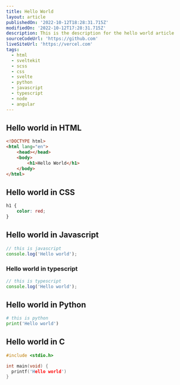 ```yaml
---
title: Hello World
layout: article
publishedOn: '2022-10-12T18:28:31.715Z'
modifiedOn: '2022-10-12T17:28:31.715Z'
description: This is the description for the hello world article
sourceCodeUrl: 'https://github.com'
liveSiteUrl: 'https://vercel.com'
tags:
  - html
  - sveltekit
  - scss
  - css
  - svelte
  - python
  - javascript
  - typescript
  - node
  - angular
---
```


## Hello world in HTML

```html
<!DOCTYPE html>
<html lang="en">
	<head></head>
	<body>
		<h1>Hello World</h1>
	</body>
</html>
```

## Hello world in CSS

```css
h1 {
	color: red;
}
```

## Hello world in Javascript

```js
// this is javascript
console.log('Hello world');
```

### Hello world in typescript

```ts
// this is typescript
console.log('Hello world');
```

## Hello world in Python

```py
# this is python
print('Hello world')
```

## Hello world in C

```c
#include <stdio.h>

int main(void) {
  printf('Hello world')
}
```
